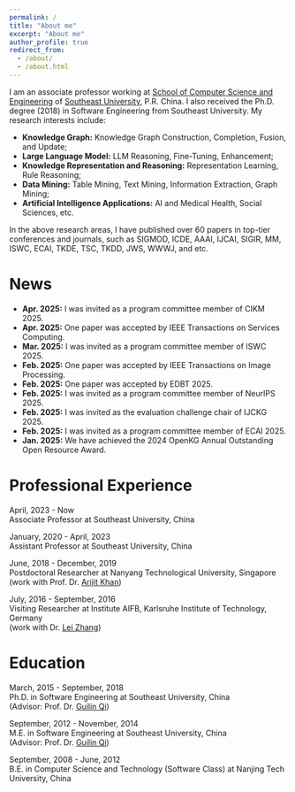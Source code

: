 ```yaml
---
permalink: /
title: "About me"
excerpt: "About me"
author_profile: true
redirect_from: 
  - /about/
  - /about.html
---
```


I am an associate professor working at [School of Computer Science and Engineering](http://cs.seu.edu.cn) of [Southeast University](https://www.seu.edu.cn), P.R. China. I also received the Ph.D. degree (2018) in Software Engineering from Southeast University. My research interests include:
* **Knowledge Graph:** Knowledge Graph Construction, Completion, Fusion, and Update;
* **Large Language Model:** LLM Reasoning, Fine-Tuning, Enhancement; 
* **Knowledge Representation and Reasoning:** Representation Learning, Rule Reasoning; 
* **Data Mining:** Table Mining, Text Mining, Information Extraction, Graph Mining; 
* **Artificial Intelligence Applications:** AI and Medical Health, Social Sciences, etc.

In the above research areas, I have published over 60 papers in top-tier conferences and journals, such as SIGMOD, ICDE, AAAI, IJCAI, SIGIR, MM, ISWC, ECAI, TKDE, TSC, TKDD, JWS, WWWJ, and etc. 

News
======
* **Apr. 2025:** I was invited as a program committee member of CIKM 2025.
* **Apr. 2025:** One paper was accepted by IEEE Transactions on Services Computing.
* **Mar. 2025:** I was invited as a program committee member of ISWC 2025.
* **Feb. 2025:** One paper was accepted by IEEE Transactions on Image Processing.
* **Feb. 2025:** One paper was accepted by EDBT 2025.
* **Feb. 2025:** I was invited as a program committee member of NeurIPS 2025.
* **Feb. 2025:** I was invited as the evaluation challenge chair of IJCKG 2025.
* **Feb. 2025:** I was invited as a program committee member of ECAI 2025.
* **Jan. 2025:** We have achieved the 2024 OpenKG Annual Outstanding Open Resource Award.

Professional Experience
======
April, 2023 - Now <br>
Associate Professor at Southeast University, China <br>

January, 2020 - April, 2023 <br>
Assistant Professor at Southeast University, China <br>

June, 2018 - December, 2019 <br>
Postdoctoral Researcher at Nanyang Technological University, Singapore <br>
(work with Prof. Dr. [Arijit Khan](https://homes.cs.aau.dk/~Arijit/))

July, 2016 - September, 2016    
Visiting Researcher at Institute AIFB, Karlsruhe Institute of Technology, Germany <br>
(work with Dr. [Lei Zhang](https://scholar.google.de/citations?user=jr-o314AAAAJ&hl=en))

Education
======
March, 2015 - September, 2018 <br>
Ph.D. in Software Engineering at Southeast University, China <br>
(Advisor: Prof. Dr. [Guilin Qi](https://cs.seu.edu.cn/gqi/main.htm))

September, 2012 - November, 2014 <br>
M.E. in Software Engineering at Southeast University, China <br>
(Advisor: Prof. Dr. [Guilin Qi](https://cs.seu.edu.cn/gqi/main.htm))

September, 2008 - June, 2012 <br>
B.E. in Computer Science and Technology (Software Class) at Nanjing Tech University, China

